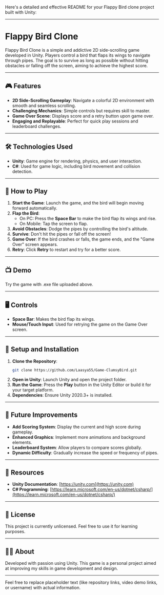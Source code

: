 Here's a detailed and effective README for your Flappy Bird clone project built with Unity:  

---

# Flappy Bird Clone

Flappy Bird Clone is a simple and addictive 2D side-scrolling game developed in Unity. Players control a bird that flaps its wings to navigate through pipes. The goal is to survive as long as possible without hitting obstacles or falling off the screen, aiming to achieve the highest score.

---

## 🎮 Features

- **2D Side-Scrolling Gameplay**: Navigate a colorful 2D environment with smooth and seamless scrolling.  
- **Challenging Mechanics**: Simple controls but requires skill to master.  
- **Game Over Scene**: Displays score and a retry button upon game over.  
- **Engaging and Replayable**: Perfect for quick play sessions and leaderboard challenges.

---

## 🛠️ Technologies Used

- **Unity**: Game engine for rendering, physics, and user interaction.  
- **C#**: Used for game logic, including bird movement and collision detection.

---

## 🎲 How to Play

1. **Start the Game**: Launch the game, and the bird will begin moving forward automatically.  
2. **Flap the Bird**:  
   - On PC: Press the **Space Bar** to make the bird flap its wings and rise.  
   - On Mobile: Tap the screen to flap.  
3. **Avoid Obstacles**: Dodge the pipes by controlling the bird's altitude.  
4. **Survive**: Don't hit the pipes or fall off the screen!  
5. **Game Over**: If the bird crashes or falls, the game ends, and the "Game Over" screen appears.  
6. **Retry**: Click **Retry** to restart and try for a better score.

---

## 📺 Demo  

Try the game with .exe file uploaded above. 

---

## 🖥️ Controls  

- **Space Bar**: Makes the bird flap its wings.  
- **Mouse/Touch Input**: Used for retrying the game on the Game Over screen.

---

## 🔧 Setup and Installation

1. **Clone the Repository**:  
   ```bash
   git clone https://github.com/Laasya55/Game-ClumsyBird.git
   ```  
2. **Open in Unity**: Launch Unity and open the project folder.  
3. **Run the Game**: Press the **Play** button in the Unity Editor or build it for your target platform.  
4. **Dependencies**: Ensure Unity 2020.3+ is installed.  

---

## 🌟 Future Improvements  

- **Add Scoring System**: Display the current and high score during gameplay.  
- **Enhanced Graphics**: Implement more animations and background elements.  
- **Leaderboard System**: Allow players to compare scores globally.  
- **Dynamic Difficulty**: Gradually increase the speed or frequency of pipes.  

---

## 📂 Resources  

- **Unity Documentation**: [https://unity.com](https://unity.com)  
- **C# Programming**: [https://learn.microsoft.com/en-us/dotnet/csharp/](https://learn.microsoft.com/en-us/dotnet/csharp/)  

---


## 📜 License  

This project is currently unlicensed. Feel free to use it for learning purposes.  

---

## 👨‍💻 About  

Developed with passion using Unity. This game is a personal project aimed at improving my skills in game development and design.  

---  

Feel free to replace placeholder text (like repository links, video demo links, or username) with actual information.

